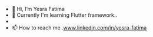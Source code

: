 - 👋 Hi, I’m Yesra Fatima
- 👀 Currently I'm learning Flutter framework..
- 
- 📫 How to reach me .www.linkedin.com/in/yesra-fatima

<!---
yesra29/yesra29 is a ✨ special ✨ repository because its `README.md` (this file) appears on your GitHub profile.
You can click the Preview link to take a look at your changes.
--->

